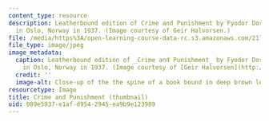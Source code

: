 ```yaml
---
content_type: resource
description: Leatherbound edition of Crime and Punishment by Fyodor Dostoyevsky, published
  in Oslo, Norway in 1937. (Image courtesy of Geir Halvorsen.)
file: /media/https%3A/open-learning-course-data-rc.s3.amazonaws.com/21l-003-2-reading-fiction-spring-2007/089e5937e1afd9542945ea9b9e123989_21l-003-2s07-th.jpg
file_type: image/jpeg
image_metadata:
  caption: Leatherbound edition of _Crime and Punishment_ by Fyodor Dostoyevsky, published
    in Oslo, Norway in 1937. (Image courtesy of [Geir Halvorsen](http://www.flickr.com/photos/damiel/).)
  credit: ''
  image-alt: Close-up of the the spine of a book bound in deep brown leather.
resourcetype: Image
title: Crime and Punishment (thumbnail)
uid: 089e5937-e1af-d954-2945-ea9b9e123989
---
```

